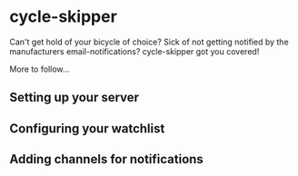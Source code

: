 # cycle-skipper
Can't get hold of your bicycle of choice? Sick of not getting notified by the manufacturers email-notifications?
cycle-skipper got you covered!

More to follow...

## Setting up your server

## Configuring your watchlist

## Adding channels for notifications
